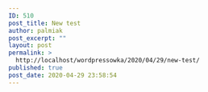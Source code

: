 ```yaml
---
ID: 510
post_title: New test
author: palmiak
post_excerpt: ""
layout: post
permalink: >
  http://localhost/wordpressowka/2020/04/29/new-test/
published: true
post_date: 2020-04-29 23:58:54
---
```

<!-- wp:acf/owl-link {
    "id": "block_5ea9f88904cef",
    "name": "acf\/owl-link",
    "data": {
        "opis": "",
        "_opis": "field_5c5706bb6e493",
        "link": "",
        "_link": "field_5c5706f36e494",
        "title": "",
        "_title": "field_5e9e26b0bc5e0"
    },
    "mode": "preview"
} /-->

<!-- wp:paragraph -->
<p></p>
<!-- /wp:paragraph -->